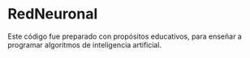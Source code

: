 # RedNeuronal

Este código fue preparado con propósitos educativos, para enseñar a programar algoritmos de inteligencia artificial.
